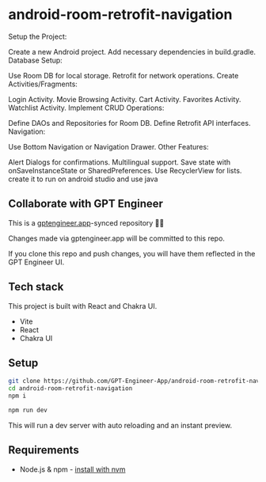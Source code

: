 # android-room-retrofit-navigation

Setup the Project:

Create a new Android project.
Add necessary dependencies in build.gradle.
Database Setup:

Use Room DB for local storage.
Retrofit for network operations.
Create Activities/Fragments:

Login Activity.
Movie Browsing Activity.
Cart Activity.
Favorites Activity.
Watchlist Activity.
Implement CRUD Operations:

Define DAOs and Repositories for Room DB.
Define Retrofit API interfaces.
Navigation:

Use Bottom Navigation or Navigation Drawer.
Other Features:

Alert Dialogs for confirmations.
Multilingual support.
Save state with onSaveInstanceState or SharedPreferences.
Use RecyclerView for lists.
create it to run on android studio and use java

## Collaborate with GPT Engineer

This is a [gptengineer.app](https://gptengineer.app)-synced repository 🌟🤖

Changes made via gptengineer.app will be committed to this repo.

If you clone this repo and push changes, you will have them reflected in the GPT Engineer UI.

## Tech stack

This project is built with React and Chakra UI.

- Vite
- React
- Chakra UI

## Setup

```sh
git clone https://github.com/GPT-Engineer-App/android-room-retrofit-navigation.git
cd android-room-retrofit-navigation
npm i
```

```sh
npm run dev
```

This will run a dev server with auto reloading and an instant preview.

## Requirements

- Node.js & npm - [install with nvm](https://github.com/nvm-sh/nvm#installing-and-updating)
